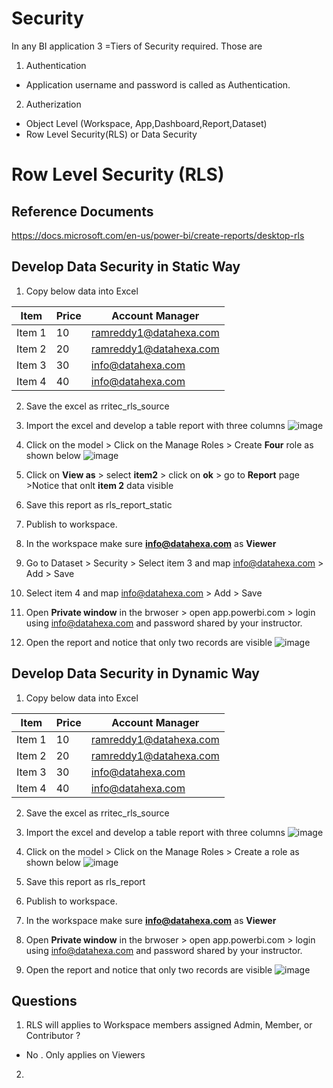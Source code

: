 
# Security
In any BI application 3 =Tiers of Security required. Those are
1. Authentication
  - Application username and password is called as Authentication.
2. Autherization
  - Object Level (Workspace, App,Dashboard,Report,Dataset)
  - Row Level Security(RLS) or Data Security 
# Row Level Security (RLS)

## Reference Documents

https://docs.microsoft.com/en-us/power-bi/create-reports/desktop-rls

## Develop Data Security in Static Way

1. Copy below data into Excel

| Item      | Price | Account Manager     |
| ---        |    ----   |          --- |
| Item 1      | 10       | ramreddy1@datahexa.com   |
| Item 2   | 20        | ramreddy1@datahexa.com      |
| Item 3   | 30        | info@datahexa.com      |
| Item 4   | 40        | info@datahexa.com      |

2. Save the excel as rritec_rls_source
3. Import the excel and develop a table report with three columns
![image](https://user-images.githubusercontent.com/20516321/114550670-15c65b00-9c80-11eb-8129-9e0bef38f3a4.png)

4. Click on the model > Click on the Manage Roles > Create **Four** role as shown below
![image](https://user-images.githubusercontent.com/20516321/114554400-4f996080-9c84-11eb-9830-322389658f0b.png)


5. Click on **View as** > select **item2** > click on **ok** > go to **Report** page >Notice that onlt **item 2** data visible 
6. Save this report as rls_report_static
7. Publish to workspace.
8. In the workspace make sure **info@datahexa.com** as **Viewer**
9. Go to Dataset > Security > Select item 3 and map info@datahexa.com > Add > Save 
10. Select item 4 and map info@datahexa.com > Add > Save
11. Open **Private window** in the brwoser > open app.powerbi.com > login using info@datahexa.com and password shared by your instructor.
12. Open the report and notice that only two records are visible
![image](https://user-images.githubusercontent.com/20516321/114551387-f24fe000-9c80-11eb-8dcd-0bfd582b64a4.png)

## Develop Data Security in Dynamic Way

1. Copy below data into Excel

| Item      | Price | Account Manager     |
| ---        |    ----   |          --- |
| Item 1      | 10       | ramreddy1@datahexa.com   |
| Item 2   | 20        | ramreddy1@datahexa.com      |
| Item 3   | 30        | info@datahexa.com      |
| Item 4   | 40        | info@datahexa.com      |

2. Save the excel as rritec_rls_source
3. Import the excel and develop a table report with three columns
![image](https://user-images.githubusercontent.com/20516321/114550670-15c65b00-9c80-11eb-8129-9e0bef38f3a4.png)

4. Click on the model > Click on the Manage Roles > Create a role as shown below
![image](https://user-images.githubusercontent.com/20516321/114550922-5d4ce700-9c80-11eb-91eb-afe79589603c.png)

5. Save this report as rls_report
6. Publish to workspace.
7. In the workspace make sure **info@datahexa.com** as **Viewer**
8. Open **Private window** in the brwoser > open app.powerbi.com > login using info@datahexa.com and password shared by your instructor.
9. Open the report and notice that only two records are visible
![image](https://user-images.githubusercontent.com/20516321/114551387-f24fe000-9c80-11eb-8dcd-0bfd582b64a4.png)



## Questions
1. RLS will applies to Workspace members assigned Admin, Member, or Contributor ?
  - No . Only applies on Viewers
2. 
```python

```
